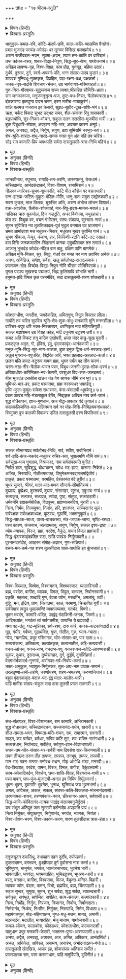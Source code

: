 +++
title = "१७ श्रीराम-स्तुति"

+++


<details><summary>विषय (हिन्दी)</summary>

(५०)
</details>

<details open><summary>विश्वास-प्रस्तुतिः</summary>

भानुकुल-कमल-रवि, कोटि-कंदर्प-छवि, काल-कलि-व्यालमिव वैनतेयं।  
प्रबल भुजदंड परचंड-कोदंड-धर तूणवर विशिख बलमप्रमेयं॥ १॥  
अरुण राजीवदल-नयन, सुषमा-अयन, श्याम तन-कांति वर वारिदाभं।  
तप्त कांचन-वस्त्र, शस्त्र-विद्या-निपुण, सिद्ध-सुर-सेव्य, पाथोजनाभं॥ २॥  
अखिल लावण्य-गृह, विश्व-विग्रह, परम प्रौढ़, गुणगूढ़, महिमा उदारं।  
दुर्धर्ष, दुस्तर, दुर्ग, स्वर्ग-अपवर्ग-पति, भग्न संसार-पादप कुठारं॥ ३॥  
शापवश मुनिवधू-मुक्तकृत, विप्रहित, यज्ञ-रक्षण-दक्ष, पक्षकर्ता।  
जनक-नृप-सदसि शिवचाप-भंजन, उग्र भार्गवागर्व-गरिमापहर्ता॥ ४॥  
गुरु-गिरा-गौरवामर-सुदुस्त्यज राज्य त्यक्त,श्रीसहित सौमित्रि-भ्राता।  
संग जनकात्मजा, मनुजमनुसृत्य अज, दुष्ट-वध-निरत, त्रैलोक्यत्राता॥ ५॥  
दंडकारण्य कृतपुण्य पावन चरण, हरण मारीच-मायाकुरंगं।  
बालि बलमत्त गजराज इव केसरी, सुहृद-सुग्रीव-दुख-राशि-भंगं॥ ६॥  
ऋक्ष, मर्कट विकट सुभट उद्भट समर, शैल-संकाश रिपु त्रासकारी।  
बद्धपाथोधि, सुर-निकर-मोचन, सकुल दलन दससीस-भुजबीस भारी॥ ७॥  
दुष्ट विबुधारि-संघात, अपहरण महि-भार, अवतार कारण अनूपं।  
अमल, अनवद्य, अद्वैत, निर्गुण, सगुण, ब्रह्म सुमिरामि नरभूप-रूपं॥ ८॥  
शेष-श्रुति-शारदा-शंभु-नारद-सनक गनत गुन अंत नहिं तव चरित्रं।  
सोइ राम कामारि-प्रिय अवधपति सर्वदा दासतुलसी-त्रास-निधि वहित्रं॥ ९॥
</details>

<details><summary>मूल</summary>

भानुकुल-कमल-रवि, कोटि-कंदर्प-छवि, काल-कलि-व्यालमिव वैनतेयं।  
प्रबल भुजदंड परचंड-कोदंड-धर तूणवर विशिख बलमप्रमेयं॥ १॥  
अरुण राजीवदल-नयन, सुषमा-अयन, श्याम तन-कांति वर वारिदाभं।  
तप्त कांचन-वस्त्र, शस्त्र-विद्या-निपुण, सिद्ध-सुर-सेव्य, पाथोजनाभं॥ २॥  
अखिल लावण्य-गृह, विश्व-विग्रह, परम प्रौढ़, गुणगूढ़, महिमा उदारं।  
दुर्धर्ष, दुस्तर, दुर्ग, स्वर्ग-अपवर्ग-पति, भग्न संसार-पादप कुठारं॥ ३॥  
शापवश मुनिवधू-मुक्तकृत, विप्रहित, यज्ञ-रक्षण-दक्ष, पक्षकर्ता।  
जनक-नृप-सदसि शिवचाप-भंजन, उग्र भार्गवागर्व-गरिमापहर्ता॥ ४॥  
गुरु-गिरा-गौरवामर-सुदुस्त्यज राज्य त्यक्त,श्रीसहित सौमित्रि-भ्राता।  
संग जनकात्मजा, मनुजमनुसृत्य अज, दुष्ट-वध-निरत, त्रैलोक्यत्राता॥ ५॥  
दंडकारण्य कृतपुण्य पावन चरण, हरण मारीच-मायाकुरंगं।  
बालि बलमत्त गजराज इव केसरी, सुहृद-सुग्रीव-दुख-राशि-भंगं॥ ६॥  
ऋक्ष, मर्कट विकट सुभट उद्भट समर, शैल-संकाश रिपु त्रासकारी।  
बद्धपाथोधि, सुर-निकर-मोचन, सकुल दलन दससीस-भुजबीस भारी॥ ७॥  
दुष्ट विबुधारि-संघात, अपहरण महि-भार, अवतार कारण अनूपं।  
अमल, अनवद्य, अद्वैत, निर्गुण, सगुण, ब्रह्म सुमिरामि नरभूप-रूपं॥ ८॥  
शेष-श्रुति-शारदा-शंभु-नारद-सनक गनत गुन अंत नहिं तव चरित्रं।  
सोइ राम कामारि-प्रिय अवधपति सर्वदा दासतुलसी-त्रास-निधि वहित्रं॥ ९॥
</details>

<details><summary>अनुवाद (हिन्दी)</summary>

भावार्थ—सूर्यवंशरूपी कमलको खिलानेके लिये जो सूर्य हैं, करोड़ों कामदेवोंके समान जिनकी सुन्दरता है, कलिकालरूपी सर्पको ग्रसनेके लिये जो गरुड़ हैं, अपने प्रबल भुजदण्डोंमें जिन्होंने प्रचण्ड धनुष और बाण धारण कर रखे हैं, जो तरकस बाँधे हैं और जिनका बल असीम है॥ १॥ लाल कमलकी पँखुड़ियों-जैसे जिनके नेत्र हैं, जो शोभाके धाम हैं, जिनके साँवरे शरीरकी सुन्दर कान्ति मेघके समान है। जो तपे हुए सोनेके समान पीताम्बर धारण किये हैं, जो शस्त्र-विद्यामें निपुण और सिद्धों तथा देवताओंके उपास्य हैं और जिनकी नाभिसे कमल उत्पन्न हुआ है॥ २॥ जो सम्पूर्ण सुन्दरताके स्थान हैं, सारा विश्व ही जिनकी मूर्ति है, जो बड़े ही बुद्धिमान् और रहस्यमय गुणवाले हैं, जिनकी अपार महिमा है, जिनको कोई भी नहीं जीत सकता और जिनकी लीलाका पार कोई भी नहीं पा सकता, जिनको पहचानना बड़ा कठिन है, जो स्वर्ग और मोक्षके स्वामी तथा आवागमनरूपी संसारके वृक्षकी जड़ काटनेके लिये कुठार हैं॥ ३॥ जो गौतम मुनिकी स्त्री अहल्याको शापसे मुक्त करनेवाले, विश्वामित्रके यज्ञकी रक्षा करनेमें बड़े चतुर और अपने भक्तोंका पक्ष करनेवाले हैं, तथा राजा जनककी सभामें शिवजीके धनुषको तोड़कर महान् तेजस्वी एवं क्रोधी परशुरामजीके गर्व और महत्त्वको हरण करनेवाले हैं॥ ४॥ जिन्होंने पिताके वचनोंका गौरव रखनेके लिये, देवता भी जिसको बड़ी कठिनतासे छोड़ सकते हैं, ऐसे राज्यको सहजमें ही त्याग दिया और भाई लक्ष्मण तथा श्रीजानकीजीको साथ लेकर, अजन्मा परब्रह्म होकर भी नरलीलासे तीनों लोकोंकी रक्षाके लिये रावणादि दुष्ट राक्षसोंका संहार किया॥ ५॥ जिन्होंने अपने पावन चरणकमलोंसे दण्डक वनको पवित्र कर दिया, कपट-मृगरूपी मारीचका नाश कर दिया, जो बालिरूपी महान् बलसे मतवाले हाथीके संहारके लिये सिंहरूप हैं और सुग्रीवके समस्त दुःखोंका नाश करनेवाले परम सुहृद् हैं॥ ६॥ जिन्होंने भयंकर और बड़े भारी शूरवीर रीछ-बन्दरोंको साथ लेकर संग्राममें कुम्भकर्ण-सरीखे पर्वतके समान आकारवाले योद्धाओंको डरा दिया, समुद्रको बाँध लिया, देवताओंके समूहको रावणके बन्धनसे छुड़ा दिया और दस सिर तथा विशाल बीस भुजाओंवाले रावणका कुलसहित नाश कर दिया॥ ७॥ देवताओंके शत्रु दुष्ट राक्षसोंके समूहका, जो पृथ्वीपर भाररूप था, संहार करनेके लिये अवतार लेनेमें उपमारहित कारणवाले, निर्मल, निर्दोष, अद्वैतरूप, वास्तवमें निर्गुण, मायाको साथ लेकर सगुण, परब्रह्म नररूप राजराजेश्वर श्रीरामका मैं स्मरण करता हूँ॥ ८॥ शेषजी, वेद, सरस्वती, शिवजी, नारद और सनकादि सदा जिनके गुण गाते हैं, परंतु जिनकी लीलाका पार नहीं पा सकते, वही शिवजीके प्यारे अयोध्यानाथ श्रीराम इस तुलसीदासको दुःखरूपी समुद्रसे पार उतारनेके लिये सदा-सर्वदा जहाजरूप हैं॥ ९॥
</details>

<details><summary>विषय (हिन्दी)</summary>

(५१)
</details>

<details open><summary>विश्वास-प्रस्तुतिः</summary>

जानकीनाथ, रघुनाथ, रागादि-तम-तरणि, तारुण्यतनु, तेजधामं।  
सच्चिदानंद, आनंदकंदाकरं, विश्व-विश्राम, रामाभिरामं॥ १॥  
नीलनव-वारिधर-सुभग-शुभकांति, कटि पीत कौशेय वर वसनधारी।  
रत्न-हाटक-जटित-मुकुट-मंडित-मौलि, भानु-शत-सदृश उद्योतकारी॥ २॥  
श्रवण कुंडल, भाल तिलक, भ्रूरुचिर अति, अरुण अंभोज लोचन विशालं।  
वक्र-अवलोक, त्रैलोक-शोकापहं, मार-रिपु-हृदय-मानस-मरालं॥ ३॥  
नासिका चारु सुकपोल, द्विज वज्रदुति, अधर बिंबोपमा, मधुरहासं।  
कंठ दर, चिबुक वर, वचन गंभीरतर, सत्य-संकल्प, सुरत्रास-नासं॥ ४॥  
सुमन सुविचित्र नव तुलसिकादल-युतं मृदुल वनमाल उर भ्राजमानं।  
भ्रमत आमोदवश मत्त मधुकर-निकर, मधुरतर मुखर कुर्वन्ति गानं॥ ५॥  
सुभग श्रीवत्स, केयूर, कंकण, हार, किंकिणी-रटनि कटि-तट रसालं।  
वाम दिसि जनकजासीन-सिंहासनं कनक-मृदुवल्लिवत तरु तमालं॥ ६॥  
आजानु भुजदंड कोदंड-मंडित वाम बाहु, दक्षिण पाणि बाणमेकं।  
अखिल मुनि-निकर, सुर, सिद्ध, गंधर्व वर नमत नर नाग अवनिप अनेकं॥ ७॥  
अनघ, अविछिन्न, सर्वज्ञ, सर्वेश, खलु सर्वतोभद्र-दाताऽसमाकं।  
प्रणतजन-खेद-विच्छेद-विद्या-निपुण नौमि श्रीराम सौमित्रिसाकं॥ ८॥  
युगल पदपद्म सुखसद्म पद्मालयं, चिह्न कुलिशादि शोभाति भारी।  
हनुमंत-हृदि विमल कृत परममंदिर, सदा दासतुलसी-शरण शोकहारी॥ ९॥
</details>

<details><summary>मूल</summary>

जानकीनाथ, रघुनाथ, रागादि-तम-तरणि, तारुण्यतनु, तेजधामं।  
सच्चिदानंद, आनंदकंदाकरं, विश्व-विश्राम, रामाभिरामं॥ १॥  
नीलनव-वारिधर-सुभग-शुभकांति, कटि पीत कौशेय वर वसनधारी।  
रत्न-हाटक-जटित-मुकुट-मंडित-मौलि, भानु-शत-सदृश उद्योतकारी॥ २॥  
श्रवण कुंडल, भाल तिलक, भ्रूरुचिर अति, अरुण अंभोज लोचन विशालं।  
वक्र-अवलोक, त्रैलोक-शोकापहं, मार-रिपु-हृदय-मानस-मरालं॥ ३॥  
नासिका चारु सुकपोल, द्विज वज्रदुति, अधर बिंबोपमा, मधुरहासं।  
कंठ दर, चिबुक वर, वचन गंभीरतर, सत्य-संकल्प, सुरत्रास-नासं॥ ४॥  
सुमन सुविचित्र नव तुलसिकादल-युतं मृदुल वनमाल उर भ्राजमानं।  
भ्रमत आमोदवश मत्त मधुकर-निकर, मधुरतर मुखर कुर्वन्ति गानं॥ ५॥  
सुभग श्रीवत्स, केयूर, कंकण, हार, किंकिणी-रटनि कटि-तट रसालं।  
वाम दिसि जनकजासीन-सिंहासनं कनक-मृदुवल्लिवत तरु तमालं॥ ६॥  
आजानु भुजदंड कोदंड-मंडित वाम बाहु, दक्षिण पाणि बाणमेकं।  
अखिल मुनि-निकर, सुर, सिद्ध, गंधर्व वर नमत नर नाग अवनिप अनेकं॥ ७॥  
अनघ, अविछिन्न, सर्वज्ञ, सर्वेश, खलु सर्वतोभद्र-दाताऽसमाकं।  
प्रणतजन-खेद-विच्छेद-विद्या-निपुण नौमि श्रीराम सौमित्रिसाकं॥ ८॥  
युगल पदपद्म सुखसद्म पद्मालयं, चिह्न कुलिशादि शोभाति भारी।  
हनुमंत-हृदि विमल कृत परममंदिर, सदा दासतुलसी-शरण शोकहारी॥ ९॥
</details>

<details><summary>अनुवाद (हिन्दी)</summary>

भावार्थ—जानकीनाथ श्रीरघुनाथजी राग-द्वेषरूपी अन्धकारका नाश करनेके लिये सूर्यरूप, तरुण शरीरवाले, तेजके धाम, सच्चिदानन्द, आनन्दकन्दकी खानि, संसारको शान्ति देनेवाले, परम सुन्दर हैं॥ १॥ जिनकी नवीन नील सजल मेघके समान सुन्दर और शुभ कान्ति है, जो कटि-तटमें सुन्दर रेशमी पीताम्बर धारण किये हैं, और जिनके मस्तकपर सैकड़ों सूर्योंके समान प्रकाश करनेवाला रत्नजड़ित सुन्दर सुवर्ण-मुकुट शोभित हो रहा है॥ २॥ जो कानोंमें कुण्डल पहिने, भालपर तिलक लगाये, अत्यन्त सुन्दर भ्रुकुटि तथा लाल कमलके समान बड़े-बड़े नेत्रोंवाले, तिरछी चितवनसे देखते हुए, तीनों लोकोंका शोक हरनेवाले और कामारि श्रीशिवजीके हृदयरूपी मानसरोवरमें विहार करनेवाले हंसरूप हैं॥ ३॥ जिनकी नासिका बड़ी सुन्दर है, मनोहर कपोल हैं, दाँत हीरे-जैसे चमकदार हैं, होठ लाल-लाल बिम्बाफलके समान हैं, मधुर मुसकान है, शंखके समान कण्ठ और परम सुन्दर ठोढ़ी है। जिनके वचन बड़े ही गम्भीर होते हैं, जो सत्यसंकल्प और देवताओंके दुःखोंका नाश करनेवाले हैं॥ ४॥ रंग-बिरंगे फूलों और नये तुलसी-पत्रोंकी कोमल वनमाला जिनके हृदयपर सुशोभित हो रही है, उस मालापर सुगन्धके वश मतवाले भौंरोंका समूह मधुर गुंजार करता हुआ उड़ रहा है॥ ५॥ जिनके हृदयपर सुन्दर श्रीवत्सका चिह्न है, बाहुओंपर बाजूबन्द, हाथोंमें कंकण और गलेमें मनोहर हार शोभित हो रहा है, कटि-देशमें सुन्दर तागड़ीका मधुर शब्द हो रहा है। सिंहासनपर वाम भागमें श्रीजानकीजी विराजमान हैं, जो तमाल-वृक्षके समीप कोमल सुवर्ण-लता-सी शोभित हो रही हैं॥ ६॥ जिनके भुजदण्ड घुटनोंतक लंबे हैं; बायें हाथमें धनुष और दाहिने हाथमें एक बाण है; जिनको सम्पूर्ण मुनिमण्डल, देवता, सिद्ध, श्रेष्ठ गन्धर्व, मनुष्य, नाग और अनेक राजा-महाराजागण प्रणाम करते हैं॥ ७॥ जो पापरहित, अखण्ड, सर्वज्ञ, सबके स्वामी और निश्चयपूर्वक हमलोगोंको कल्याण प्रदान करनेवाले हैं; जो शरणागत भक्तोंके कष्ट मिटानेकी कलामें सर्वथा निपुण हैं, ऐसे लक्ष्मणजीसहित श्रीरामचन्द्रजीको मैं प्रणाम करता हूँ॥ ८॥ जिनके दोनों चरणकमल आनन्दके धाम और कमला (लक्ष्मीजी)-के निवासस्थान हैं अर्थात् लक्ष्मीजी सदा उन चरणोंकी सेवामें लगी रहती हैं। वज्र आदि ४८ चिह्नोंसे जो अत्यन्त शोभा पा रहे हैं और जिन्होंने भक्तवर श्रीहनुमान् जी के निर्मल हृदयको अपना श्रेष्ठ मन्दिर बना रखा है यानी श्रीहनुमान् जी के हृदयमें यह चरणकमल सदा बसते हैं, ऐसे शोक हरनेवाले श्रीरामजीके चरणोंकी शरणमें यह तुलसीदास है॥ ९॥
</details>

<details><summary>विषय (हिन्दी)</summary>

(५२)
</details>

<details open><summary>विश्वास-प्रस्तुतिः</summary>

कोशलाधीश, जगदीश, जगदेकहित, अमितगुण, विपुल विस्तार लीला।  
गायंति तव चरित सुपवित्र श्रुति-शेष-शुक-शंभु-सनकादि मुनि मननशीला॥ १॥  
वारिचर-वपुष धरि भक्त-निस्तारपर, धरणिकृत नाव महिमातिगुर्वी।  
सकल यज्ञांशमय उग्र विग्रह क्रोड़, मर्दि दनुजेश उद्धरण उर्वी॥ २॥  
कमठ अति विकट तनु कठिन पृष्ठोपरी, भ्रमत मंदर कंडु-सुख मुरारी।  
प्रकटकृत अमृत, गो, इंदिरा, इंदु, वृंदारकावृंद-आनंदकारी॥ ३॥  
मनुज-मुनि-सिद्ध-सुर-नाग-त्रासक, दुष्ट दनुज द्विज-धर्म-मरजाद-हर्त्ता।  
अतुल मृगराज-वपुधरित, विद्दरित अरि, भक्त प्रहलाद-अहलाद-कर्त्ता॥ ४॥  
छलन बलि कपट-वटुरूप वामन ब्रह्म, भुवन पर्यंत पद तीन करणं।  
चरण-नख-नीर-त्रैलोक-पावन परम, विबुध-जननी-दुसह-शोक-हरणं॥ ५॥  
क्षत्रियाधीश-करिनिकर-नव-केसरी, परशुधर विप्र-सस-जलदरूपं।  
बीस भुजदंड दससीस खंडन चंड वेग सायक नौमि राम भूपं॥ ६॥  
भूमिभर-भार-हर, प्रकट परमातमा, ब्रह्म नररूपधर भक्तहेतू।  
वृष्णि-कुल-कुमुद-राकेश राधारमण, कंस-बंसाटवी-धूमकेतू॥ ७॥  
प्रबल पाखंड महि-मंडलाकुल देखि, निंद्यकृत अखिल मख कर्म-जालं।  
शुद्ध बोधैकघन, ज्ञान-गुणधाम, अज बौद्ध-अवतार वंदे कृपालं॥ ८॥  
कालकलिजनित-मल-मलिनमन सर्व नर मोह-निशि-निबिड़यवनांधकारं।  
विष्णुयश पुत्र कलकी दिवाकर उदित दासतुलसी हरण विपतिभारं॥ ९॥
</details>

<details><summary>मूल</summary>

कोशलाधीश, जगदीश, जगदेकहित, अमितगुण, विपुल विस्तार लीला।  
गायंति तव चरित सुपवित्र श्रुति-शेष-शुक-शंभु-सनकादि मुनि मननशीला॥ १॥  
वारिचर-वपुष धरि भक्त-निस्तारपर, धरणिकृत नाव महिमातिगुर्वी।  
सकल यज्ञांशमय उग्र विग्रह क्रोड़, मर्दि दनुजेश उद्धरण उर्वी॥ २॥  
कमठ अति विकट तनु कठिन पृष्ठोपरी, भ्रमत मंदर कंडु-सुख मुरारी।  
प्रकटकृत अमृत, गो, इंदिरा, इंदु, वृंदारकावृंद-आनंदकारी॥ ३॥  
मनुज-मुनि-सिद्ध-सुर-नाग-त्रासक, दुष्ट दनुज द्विज-धर्म-मरजाद-हर्त्ता।  
अतुल मृगराज-वपुधरित, विद्दरित अरि, भक्त प्रहलाद-अहलाद-कर्त्ता॥ ४॥  
छलन बलि कपट-वटुरूप वामन ब्रह्म, भुवन पर्यंत पद तीन करणं।  
चरण-नख-नीर-त्रैलोक-पावन परम, विबुध-जननी-दुसह-शोक-हरणं॥ ५॥  
क्षत्रियाधीश-करिनिकर-नव-केसरी, परशुधर विप्र-सस-जलदरूपं।  
बीस भुजदंड दससीस खंडन चंड वेग सायक नौमि राम भूपं॥ ६॥  
भूमिभर-भार-हर, प्रकट परमातमा, ब्रह्म नररूपधर भक्तहेतू।  
वृष्णि-कुल-कुमुद-राकेश राधारमण, कंस-बंसाटवी-धूमकेतू॥ ७॥  
प्रबल पाखंड महि-मंडलाकुल देखि, निंद्यकृत अखिल मख कर्म-जालं।  
शुद्ध बोधैकघन, ज्ञान-गुणधाम, अज बौद्ध-अवतार वंदे कृपालं॥ ८॥  
कालकलिजनित-मल-मलिनमन सर्व नर मोह-निशि-निबिड़यवनांधकारं।  
विष्णुयश पुत्र कलकी दिवाकर उदित दासतुलसी हरण विपतिभारं॥ ९॥
</details>

<details><summary>अनुवाद (हिन्दी)</summary>

भावार्थ—हे कोसलपति! हे जगदीश्वर!! आप जगत् के एकमात्र हितकारी हैं, आपने अपने अपार गुणोंकी बड़ी लीला फैलायी है। आपके परम पवित्र चरित्रको चारों वेद, शेषजी, शुकदेव, शिव, सनकादि और मननशील मुनि गाते हैं॥ १॥ आपने मत्स्यरूप धारण कर अपने भक्तोंको पार करनेके लिये (महाप्रलयके समय) पृथ्वीकी नौका बनायी; आपकी अपार महिमा है। आप समस्त यज्ञोंके अंशोंसे पूर्ण हैं, आपने बड़े भयंकर शरीरवाले हिरण्याक्ष दानवका मर्दन करके शूकररूपसे पृथ्वीका उद्धार किया॥ २॥ हे मुरारे! आपने अति भयानक कछुएका रूप धारण करके समुद्र-मन्थनके समय रसातलमें जाते हुए मन्दराचल पहाड़को अपनी कठिन पीठपर रख लिया, उस समय उसपर पर्वतके घूमनेसे आपको खुजलाहटका-सा सुख प्रतीत हुआ था। समुद्र मथनेपर आपने उसमेंसे अमृत, कामधेनु, लक्ष्मी और चन्द्रमाको उत्पन्न किया, इससे आपने देवताओंको बहुत आनन्द दिया॥ ३॥ आपने अतुलित बलशाली नृसिंहरूप धारण करके मनुष्य, मुनि, सिद्ध, देवता और नागोंको दुःख देनेवाले, ब्राह्मण और धर्मकी मर्यादाका नाश करनेवाले दुष्ट दानव हिरण्यकशिपुरूप शत्रुको विदीर्ण कर भक्तवर प्रह्लादको आह्लादित कर दिया॥ ४॥ आपने वामन ब्रह्मचारीका रूप धारण कर राजा बलिको छलनेके लिये पहिले तीन पैर पृथ्वी माँगी, पर नापते समय तीन पैरसे सारा ब्रह्माण्डतक नाप लिया। (नापनेके समय) आपके चरण-नखसे तीनों लोकोंको पवित्र करनेवाला (गंगा) जल निकला। आपने बलिको पातालमें भेज और वह राज्य इन्द्रको देकर देवमाता अदितिका दुःसह शोक हर लिया॥ ५॥ आपने सहस्रबाहु आदि अभिमानी क्षत्रिय राजारूपी हाथियोंके समूहको विदीर्ण करनेके लिये सिंहरूप और ब्राह्मणरूपी धान्यको हरा-भरा करनेके लिये मेघरूप, ऐसा परशुराम-अवतार धारण किया और रामरूपसे दस सिर तथा बीस भुजदण्डवाले रावणको प्रचण्ड बाणोंसे खण्ड-खण्ड कर दिया, ऐसे राजराजेश्वर श्रीरामचन्द्रजीको मैं प्रणाम करता हूँ॥ ६॥ भूमिके भारी भारको हरनेके लिये आप परमात्मा शुद्ध ब्रह्म होकर भी भक्तोंके लिये मनुष्यरूप धारण करके प्रकट हुए, जो वृष्णिवंशरूपी कुमुदिनीको प्रफुल्लित करनेवाले चन्द्रमा, राधाजीके पति और कंसादिके वंशरूपी वनको जलानेके लिये अग्निस्वरूप थे॥ ७॥ प्रबल पाखण्ड-दम्भसे पृथ्वीमण्डलको व्याकुल देखकर आपने यज्ञादि सम्पूर्ण कर्मकाण्डरूपी जालका खण्डन किया, ऐसे शुद्ध-बोधस्वरूप, विज्ञानघन सर्व दिव्य-गुण-सम्पन्न, अजन्मा, कृपालु, बुद्ध भगवान् की मैं वन्दना करता हूँ॥ ८॥ कलिकालजनित पापोंसे सभी मनुष्योंके मन मलिन हो रहे हैं। आप मोहरूपी रात्रिमें म्लेच्छरूपी घने अन्धकारके नाश करनेके लिये सूर्योदयकी तरह विष्णुयश नामक ब्राह्मणके यहाँ पुत्ररूपसे कल्कि-अवतार धारण करेंगे! हे नाथ! आप तुलसीदासकी विपत्तिके भारको दूर करें॥ ९॥
</details>

<details><summary>विषय (हिन्दी)</summary>

(५३)
</details>

<details open><summary>विश्वास-प्रस्तुतिः</summary>

सकल सौभाग्यप्रद सर्वतोभद्र-निधि, सर्व, सर्वेश, सर्वाभिरामं।  
शर्व-हृदि-कंज-मकरंद-मधुकर रुचिर-रूप, भूपालमणि नौमि रामं॥ १॥  
सर्वसुख-धाम गुणग्राम, विश्रामपद, नाम सर्वसंपदमति पुनीतं।  
निर्मलं शांत, सुविशुद्ध, बोधायतन, क्रोध-मद-हरण, करुणा-निकेतं॥ २॥  
अजित, निरुपाधि, गोतीतमव्यक्त, विभुमेकमनवद्यमजमद्वितीयं।  
प्राकृतं, प्रकट परमातमा, परमहित, प्रेरकानंत वंदे तुरीयं॥ ३॥  
भूधरं सुन्दरं, श्रीवरं, मदन-मद-मथन सौन्दर्य-सीमातिरम्यं।  
दुष्प्राप्य, दुष्प्रेक्ष्य, दुस्तर्क्य, दुष्पार, संसारहर, सुलभ, मृदुभाव-गम्यं॥ ४॥  
सत्यकृत, सत्यरत, सत्यव्रत, सर्वदा, पुष्ट, संतुष्ट, संकष्टहारी।  
धर्मवर्मनि ब्रह्मकर्मबोधैक, विप्रपूज्य, ब्रह्मण्यजनप्रिय, मुरारी॥ ५॥  
नित्य, निर्मम, नित्यमुक्त, निर्मान, हरि, ज्ञानघन, सच्चिदानंद मूलं।  
सर्वरक्षक सर्वभक्षकाध्यक्ष, कूटस्थ, गूढार्चि, भक्तानुकूलं॥ ६॥  
सिद्ध-साधक-साध्य, वाच्य-वाचकरूप, मंत्र-जापक-जाप्य, सृष्टि-स्रष्टा।  
परम कारण, कंजनाभ, जलदाभतनु, सगुण, निर्गुण, सकल दृश्य-द्रष्टा॥ ७॥  
व्योम-व्यापक, विरज, ब्रह्म, वरदेश, वैकुंठ, वामन विमल ब्रह्मचारी।  
सिद्ध-वृंदारकावृंदवंदित सदा, खंडि पाखंड-निर्मूलकारी॥ ८॥  
पूरनानंदसंदोह, अपहरन संमोह-अज्ञान, गुण-सन्निपातं।  
बचन-मन-कर्म-गत शरण तुलसीदास त्रास-पाथोधि इव कुंभजातं॥ ९॥
</details>

<details><summary>मूल</summary>

सकल सौभाग्यप्रद सर्वतोभद्र-निधि, सर्व, सर्वेश, सर्वाभिरामं।  
शर्व-हृदि-कंज-मकरंद-मधुकर रुचिर-रूप, भूपालमणि नौमि रामं॥ १॥  
सर्वसुख-धाम गुणग्राम, विश्रामपद, नाम सर्वसंपदमति पुनीतं।  
निर्मलं शांत, सुविशुद्ध, बोधायतन, क्रोध-मद-हरण, करुणा-निकेतं॥ २॥  
अजित, निरुपाधि, गोतीतमव्यक्त, विभुमेकमनवद्यमजमद्वितीयं।  
प्राकृतं, प्रकट परमातमा, परमहित, प्रेरकानंत वंदे तुरीयं॥ ३॥  
भूधरं सुन्दरं, श्रीवरं, मदन-मद-मथन सौन्दर्य-सीमातिरम्यं।  
दुष्प्राप्य, दुष्प्रेक्ष्य, दुस्तर्क्य, दुष्पार, संसारहर, सुलभ, मृदुभाव-गम्यं॥ ४॥  
सत्यकृत, सत्यरत, सत्यव्रत, सर्वदा, पुष्ट, संतुष्ट, संकष्टहारी।  
धर्मवर्मनि ब्रह्मकर्मबोधैक, विप्रपूज्य, ब्रह्मण्यजनप्रिय, मुरारी॥ ५॥  
नित्य, निर्मम, नित्यमुक्त, निर्मान, हरि, ज्ञानघन, सच्चिदानंद मूलं।  
सर्वरक्षक सर्वभक्षकाध्यक्ष, कूटस्थ, गूढार्चि, भक्तानुकूलं॥ ६॥  
सिद्ध-साधक-साध्य, वाच्य-वाचकरूप, मंत्र-जापक-जाप्य, सृष्टि-स्रष्टा।  
परम कारण, कंजनाभ, जलदाभतनु, सगुण, निर्गुण, सकल दृश्य-द्रष्टा॥ ७॥  
व्योम-व्यापक, विरज, ब्रह्म, वरदेश, वैकुंठ, वामन विमल ब्रह्मचारी।  
सिद्ध-वृंदारकावृंदवंदित सदा, खंडि पाखंड-निर्मूलकारी॥ ८॥  
पूरनानंदसंदोह, अपहरन संमोह-अज्ञान, गुण-सन्निपातं।  
बचन-मन-कर्म-गत शरण तुलसीदास त्रास-पाथोधि इव कुंभजातं॥ ९॥
</details>

<details><summary>अनुवाद (हिन्दी)</summary>

भावार्थ—समस्त सौभाग्यके देनेवाले, सब प्रकारसे कल्याणके भण्डार, विश्वरूप, विश्वके ईश्वर, सबको सुख देनेवाले, शिवजीके हृदय-कमलके मकरन्दको पान करनेके लिये भ्रमररूप, मनोहर रूपवान् एवं राजाओंमें शिरोमणि श्रीरामचन्द्रजीको मैं प्रणाम करता हूँ॥ १॥ हे श्रीरामजी! आप सब सुखोंके धाम, गुणोंकी राशि और परमशान्ति देनेवाले हैं। आपका नाम समस्त पदार्थोंको देनेवाला तथा बड़ा ही पवित्र है। आप शुद्ध, शान्त, अत्यन्त निर्मल, ज्ञानस्वरूप, क्रोध और मदका नाश करनेवाले तथा करुणाके स्थान हैं॥ २॥ आप सबसे अजेय, उपाधिरहित, मन-इन्द्रियोंसे परे, अव्यक्त, व्यापक, एक, निर्विकार, अजन्मा और अद्वितीय हैं। परमात्मा होनेपर भी प्रकृतिको साथ लेकर प्रकट होनेवाले, परम हितकारी, सबके प्रेरक, अनन्त और निर्गुणरूप हैं। ऐसे श्रीरामचन्द्रजीको मैं प्रणाम करता हूँ॥ ३॥ आप पृथ्वीको धारण करनेवाले, सुन्दर, लक्ष्मीपति, सुन्दरतामें कामदेवका गर्व खर्व करनेवाले, सौन्दर्यकी सीमा और अत्यन्त ही मनोहर हैं। आपको प्राप्त करना बड़ा कठिन है, आपके दर्शन बड़े कठिन हैं, तर्कसे कोई आपको नहीं जान सकता, आपकी लीलाका पार पाना बड़ा कठिन है। आप अपनी कृपासे आवागमनरूप संसारके हरनेवाले, भक्तोंको सहजहीमें दर्शन देनेवाले और प्रेम तथा दीनतासे प्राप्त होनेवाले हैं॥ ४॥ आप सत्यको उत्पन्न करनेवाले, सत्यमें रहनेवाले, सत्य-संकल्प, सदा ही पुष्ट—दिव्य शक्ति-सामर्थ्यवान्, सन्तुष्ट और महान् कष्टोंके हरनेवाले हैं। धर्म आपका कवच है, आप ब्रह्म और कर्मके ज्ञानमें अद्वितीय हैं, ब्राह्मणोंके पूज्य हैं, ब्राह्मणों और भक्तोंके प्यारे हैं तथा मुर दानवके मारनेवाले हैं॥ ५॥ हे हरे! आप नित्य, ममतारहित, नित्यमुक्त, मानरहित, पापोंके हरनेवाले, ज्ञानस्वरूप, सच्चिदानन्दघन और सबके मूल कारण हैं। आप सबके रक्षक, सबको मृत्युरूपसे भक्षण करनेवाले यमराजके स्वामी, कूटस्थ, गूढ़ तेजवाले और भक्तोंपर कृपा करनेवाले हैं॥ ६॥ आप ही सिद्ध, साधक और साध्य हैं, आप ही वाच्य और वाचक हैं, आप ही मन्त्र, जापक और जाप्य तथा आप ही सृष्टि और आप ही स्रष्टा हैं। आप परम कारण हैं। आपकी नाभिसे कमल निकला है। आपका शरीर मेघके समान श्यामसुन्दर है। सगुण-निर्गुण दोनों ही आप हैं, यह समस्त दृश्यरूप संसार भी आप हैं और उसके द्रष्टा भी आप ही हैं॥ ७॥ आप आकाशके समान सर्वव्यापी, रागरहित, ब्रह्म और वर देनेवाले देवताओंके स्वामी हैं। आपका नाम वैकुण्ठ और विमल वामन ब्रह्मचारी है। सिद्ध और देवसमूह सदा आपकी वन्दना किया करते हैं, आप पाखण्डका खण्डन कर उसे निर्मूल करनेवाले हैं॥ ८॥ आप पूर्ण आनन्दकी राशि, अविवेक, अज्ञान और सत्त्व, रज, तम गुणोंके त्रिदोषको हरनेवाले हैं। यह तुलसीदास वचन, मन और कर्मसे आपकी शरण पड़ा है; इसके भव-भयरूपी समुद्रके सोखनेके लिये आप ही साक्षात् अगस्त्य ऋषिके समान हैं॥ ९॥
</details>

<details><summary>विषय (हिन्दी)</summary>

(५४)
</details>

<details open><summary>विश्वास-प्रस्तुतिः</summary>

विश्व-विख्यात, विश्वेश, विश्वायतन, विश्वमरजाद, व्यालारिगामी।  
ब्रह्म, वरदेश, वागीश, व्यापक, विमल, विपुल, बलवान, निर्वानस्वामी॥ १॥  
प्रकृति, महतत्व, शब्दादि गुण, देवता व्योम, मरुदग्नि, अमलांबु, उर्वी।  
बुद्धि, मन, इंद्रिय, प्राण, चित्तातमा, काल, परमाणु, चिच्छक्ति गुर्वी॥ २॥  
सर्वमेवात्र त्वद्रूप भूपालमणि! व्यक्तमव्यक्त, गतभेद, विष्णो।  
भुवन भवदंग, कामारि-वंदित, पदद्वंद्व मंदाकिनी-जनक, जिष्णो॥ ३॥  
आदिमध्यांत, भगवंत! त्वं सर्वगतमीश, पश्यन्ति ये ब्रह्मवादी।  
यथा पट-तंतु, घट-मृत्तिका, सर्प-स्रग, दारु करि, कनक-कटकांगदादी॥ ४॥  
गूढ़, गंभीर, गर्वघ्न, गूढार्थवित, गुप्त, गोतीत, गुरु, ग्यान-ग्याता।  
ग्येय, ग्यानप्रिय, प्रचुर गरिमागार, घोर-संसार-पर, पार दाता॥ ५॥  
सत्यसंकल्प, अतिकल्प, कल्पांतकृत, कल्पनातीत, अहि-तल्पवासी।  
वनज-लोचन, वनज-नाभ, वनदाभ-वपु, वनचरध्वज-कोटि-लावण्यरासी॥ ६॥  
सुकर, दुःकर, दुराराध्य, दुर्व्यसनहर, दुर्ग, दुर्द्धर्ष, दुर्गार्त्तिहर्त्ता।  
वेदगर्भार्भकादर्भ-गुनगर्व, अर्वागपर-गर्व-निर्वाप-कर्त्ता॥ ७॥  
भक्त-अनुकूल, भवशूल-निर्मूलकर, तूल-अघ-नाम पावक-समानं।  
तरलतृष्णा-तमी-तरणि, धरणीधरण, शरण-भयहरण, करुणानिधानं॥ ८॥  
बहुल वृंदारकावृंद-वंदारु-पद-द्वंद्व मंदार-मालोर-धारी।  
पाहि मामीश संताप-संकुल सदा दास तुलसी प्रणत रावणारी॥ ९॥
</details>

<details><summary>मूल</summary>

विश्व-विख्यात, विश्वेश, विश्वायतन, विश्वमरजाद, व्यालारिगामी।  
ब्रह्म, वरदेश, वागीश, व्यापक, विमल, विपुल, बलवान, निर्वानस्वामी॥ १॥  
प्रकृति, महतत्व, शब्दादि गुण, देवता व्योम, मरुदग्नि, अमलांबु, उर्वी।  
बुद्धि, मन, इंद्रिय, प्राण, चित्तातमा, काल, परमाणु, चिच्छक्ति गुर्वी॥ २॥  
सर्वमेवात्र त्वद्रूप भूपालमणि! व्यक्तमव्यक्त, गतभेद, विष्णो।  
भुवन भवदंग, कामारि-वंदित, पदद्वंद्व मंदाकिनी-जनक, जिष्णो॥ ३॥  
आदिमध्यांत, भगवंत! त्वं सर्वगतमीश, पश्यन्ति ये ब्रह्मवादी।  
यथा पट-तंतु, घट-मृत्तिका, सर्प-स्रग, दारु करि, कनक-कटकांगदादी॥ ४॥  
गूढ़, गंभीर, गर्वघ्न, गूढार्थवित, गुप्त, गोतीत, गुरु, ग्यान-ग्याता।  
ग्येय, ग्यानप्रिय, प्रचुर गरिमागार, घोर-संसार-पर, पार दाता॥ ५॥  
सत्यसंकल्प, अतिकल्प, कल्पांतकृत, कल्पनातीत, अहि-तल्पवासी।  
वनज-लोचन, वनज-नाभ, वनदाभ-वपु, वनचरध्वज-कोटि-लावण्यरासी॥ ६॥  
सुकर, दुःकर, दुराराध्य, दुर्व्यसनहर, दुर्ग, दुर्द्धर्ष, दुर्गार्त्तिहर्त्ता।  
वेदगर्भार्भकादर्भ-गुनगर्व, अर्वागपर-गर्व-निर्वाप-कर्त्ता॥ ७॥  
भक्त-अनुकूल, भवशूल-निर्मूलकर, तूल-अघ-नाम पावक-समानं।  
तरलतृष्णा-तमी-तरणि, धरणीधरण, शरण-भयहरण, करुणानिधानं॥ ८॥  
बहुल वृंदारकावृंद-वंदारु-पद-द्वंद्व मंदार-मालोर-धारी।  
पाहि मामीश संताप-संकुल सदा दास तुलसी प्रणत रावणारी॥ ९॥
</details>

<details><summary>अनुवाद (हिन्दी)</summary>

भावार्थ—हे श्रीरामजी! आप विश्वमें प्रसिद्ध, अखिल ब्रह्माण्डके स्वामी, विश्वरूप, विश्वकी मर्यादा और गरुड़पर जानेवाले हैं। आप ब्रह्म हैं। वर देनेवाले ब्रह्मादि देवताओंके और वाणीके स्वामी हैं। आप सर्वव्यापक, निर्मल, बड़े बलवान् और मोक्ष-पदके अधीश्वर हैं॥ १॥ मूल प्रकृति, महत्तत्त्व, शब्द, स्पर्श, रूप, रस, गन्ध, सत्त्व, रज, तमोगुण; समस्त देवता; आकाश, वायु, अग्नि, निर्मल जल, पृथ्वी, बुद्धि, मन, दसों इन्द्रियाँ; प्राण, अपान, समान, व्यान, उदाननामक पंच प्राण; चित्त, आत्मा, काल, परमाणु और महान् चैतन्य-शक्ति आदि सभी कुछ आपका ही रूप है। हे राजशिरोमणि! प्रकट और अप्रकट सब कुछ आप ही हैं; आप अभेदरूपसे अखिल विश्वमें रम रहे हैं। यह समस्त जगत् आपके अंशमें स्थित है। शिवजी आपके दोनों चरणकमलोंकी वन्दना करते हैं, श्रीगंगाजी इन्हीं चरणोंसे निकली हैं। आप सर्वविजयी हैं॥ २-३॥ हे भगवन्! आप ही आदि, मध्य और अन्त हैं। आप सबमें व्याप्त हैं। हे ईश! ब्रह्मवादी ज्ञानीजन आपको सबमें ऐसे ओत-प्रोत देखते हैं, जैसे वस्त्रमें सूत, घड़ेमें मिट्टी, सर्पमें माला, लकड़ीके बने हुए हाथीमें लकड़ी और कड़े, बाजू आदि गहनोंमें सोना ओत-प्रोत है॥ ४॥ इस प्रकार आप अत्यन्त गूढ़, गम्भीर, दर्पहारी, गुप्त रहस्यके ज्ञाता, गुप्त, मन-इन्द्रियोंसे अतीत, सबके गुरु, ज्ञान, ज्ञाता और ज्ञेयस्वरूप, ज्ञानप्रिय, महान् गौरवके भण्डार और इस घोर भवसागरसे पार उतार देनेवाले हैं॥ ५॥ आपका संकल्प सत्य है, आप प्रलय और महाप्रलय करनेवाले हैं। मन-बुद्धिसे आपकी कोई कल्पना नहीं कर सकता। आप शेषनागकी शय्यापर निवास करनेवाले हैं। आपके कमलके समान नेत्र हैं, आपकी नाभिसे कमल उत्पन्न हुआ है, आपके शरीरकी कान्ति मेघके समान श्याम है और करोड़ों कामदेवोंके समान आप सुन्दरताकी राशि हैं॥ ६॥ आप भक्तोंके लिये सुलभ, दुष्टोंके लिये दुर्लभ हैं, आपकी आराधनामें (परीक्षाके लिये) बड़े-बड़े कष्ट आते हैं, आप भक्तोंके सारे दुर्गुणोंका नाश कर देते हैं, बड़े दुर्गम (बड़ी कठिनाईसे मिलते हैं) दुर्द्धर्ष हैं और कठिन दुःखोंके हरनेवाले हैं। आप ब्रह्माजीके पुत्र सनकादिको अपनी परा-अपरा विद्याका जो गर्व था, उसे हरण करनेवाले हैं॥ ७॥ आप भक्तोंपर प्रसन्न रहनेवाले, जन्म-मरणरूप संसारके क्लेशको जड़से उखाड़नेवाले हैं। आपका रामनाम पापरूपी रूईको जलानेके लिये अग्निरूप है। चंचल तृष्णारूपी रात्रिका नाश करनेके लिये आप सूर्य हैं, पृथ्वीको धारण करनेवाले, शरणागतका भय हरनेवाले और करुणाके स्थान हैं॥ ८॥ आपके चरणयुगलोंकी बहुत-से देवताओंके समूह वन्दना करते हैं। आप मन्दारकी माला हृदयपर धारण किये रहते हैं। हे रावणके शत्रु श्रीरामजी! सदा सन्तापसे व्याकुल मैं तुलसीदास आपकी शरण हूँ। हे नाथ! मेरी रक्षा कीजिये॥ ९॥
</details>

<details><summary>विषय (हिन्दी)</summary>

(५५)
</details>

<details open><summary>विश्वास-प्रस्तुतिः</summary>

संत-संतापहर, विश्व-विश्रामकर, राम कामारि, अभिरामकारी।  
शुद्ध बोधायतन, सच्चिदानंदघन, सज्जनानंद-वर्धन, खरारी॥ १॥  
शील-समता-भवन, विषमता-मति-शमन, राम, रामारमन, रावनारी।  
खड्ग, कर चर्मवर, वर्मधर, रुचिर कटि तूण, शर-शक्ति-सारंगधारी॥ २॥  
सत्यसंधान, निर्वानप्रद, सर्वहित, सर्वगुण-ज्ञान-विज्ञानशाली।  
सघन-तम-घोर-संसार-भर-शर्वरी नाम दिवसेश खर-किरणमाली॥ ३॥  
तपन तीच्छन तरुन तीव्र तापघ्न, तपरूप, तनभूप, तमपर, तपस्वी।  
मान-मद-मदन-मत्सर-मनोरथ-मथन, मोह-अंभोधि-मंदर, मनस्वी॥ ४॥  
वेद-विख्यात, वरदेश, वामन, विरज, विमल, वागीश, वैकुंठस्वामी।  
काम-क्रोधादिमर्दन, विवर्धन, छमा-शांति-विग्रह, विहगराज-गामी॥ ५॥  
परम पावन, पाप-पुंज-मुंजाटवी-अनल इव निमिष निर्मूलकर्त्ता।  
भुवन-भूषण, दूषणारि-भुवनेश, भूनाथ, श्रुतिमाथ जय भुवनभर्त्ता॥ ६॥  
अमल, अविचल, अकल, सकल, संतप्त-कलि-विकलता-भंजनानंदरासी।  
उरगनायक-शयन, तरुणपंकज-नयन, छीरसागर-अयन, सर्ववासी॥ ७॥  
सिद्ध-कवि-कोविदानंद-दायक पदद्वंद्व मंदात्ममनुजैर्दुरापं।  
यत्र संभूत अतिपूत जल सुरसरी दर्शनादेव अपहरति पापं॥ ८॥  
नित्य निर्मुक्त, संयुक्तगुण, निर्गुणानंद, भगवंत, न्यामक, नियंता।  
विश्व-पोषण-भरण, विश्व-कारण-करण, शरण तुलसीदास त्रास-हंता॥ ९॥
</details>

<details><summary>मूल</summary>

संत-संतापहर, विश्व-विश्रामकर, राम कामारि, अभिरामकारी।  
शुद्ध बोधायतन, सच्चिदानंदघन, सज्जनानंद-वर्धन, खरारी॥ १॥  
शील-समता-भवन, विषमता-मति-शमन, राम, रामारमन, रावनारी।  
खड्ग, कर चर्मवर, वर्मधर, रुचिर कटि तूण, शर-शक्ति-सारंगधारी॥ २॥  
सत्यसंधान, निर्वानप्रद, सर्वहित, सर्वगुण-ज्ञान-विज्ञानशाली।  
सघन-तम-घोर-संसार-भर-शर्वरी नाम दिवसेश खर-किरणमाली॥ ३॥  
तपन तीच्छन तरुन तीव्र तापघ्न, तपरूप, तनभूप, तमपर, तपस्वी।  
मान-मद-मदन-मत्सर-मनोरथ-मथन, मोह-अंभोधि-मंदर, मनस्वी॥ ४॥  
वेद-विख्यात, वरदेश, वामन, विरज, विमल, वागीश, वैकुंठस्वामी।  
काम-क्रोधादिमर्दन, विवर्धन, छमा-शांति-विग्रह, विहगराज-गामी॥ ५॥  
परम पावन, पाप-पुंज-मुंजाटवी-अनल इव निमिष निर्मूलकर्त्ता।  
भुवन-भूषण, दूषणारि-भुवनेश, भूनाथ, श्रुतिमाथ जय भुवनभर्त्ता॥ ६॥  
अमल, अविचल, अकल, सकल, संतप्त-कलि-विकलता-भंजनानंदरासी।  
उरगनायक-शयन, तरुणपंकज-नयन, छीरसागर-अयन, सर्ववासी॥ ७॥  
सिद्ध-कवि-कोविदानंद-दायक पदद्वंद्व मंदात्ममनुजैर्दुरापं।  
यत्र संभूत अतिपूत जल सुरसरी दर्शनादेव अपहरति पापं॥ ८॥  
नित्य निर्मुक्त, संयुक्तगुण, निर्गुणानंद, भगवंत, न्यामक, नियंता।  
विश्व-पोषण-भरण, विश्व-कारण-करण, शरण तुलसीदास त्रास-हंता॥ ९॥
</details>

<details><summary>अनुवाद (हिन्दी)</summary>

भावार्थ—हे श्रीरामजी! आप संतोंके सन्ताप हरनेवाले, महाप्रलयके समय सारे विश्वको अपनेमें विश्राम देनेवाले तथा शिवजीको आनन्द देनेवाले हैं। आप शुद्ध-बोध-धाम, सच्चिदानन्दघन, सज्जनोंके आनन्दको बढ़ानेवाले और खर दैत्यके शत्रु हैं॥ १॥ हे श्रीरामजी! आप शील और समताके स्थान, भेद-बुद्धिरूप विषमताके नाशक, लक्ष्मीरमण और रावणके शत्रु हैं। बाण, धनुष और शक्ति धारण किये हैं, आप हाथमें तलवार और सुन्दर ढाल लिये हुए हैं, शरीरपर कवच धारण किये हैं और सुन्दर कमरमें तरकस कसे हैं॥ २॥ आप सत्यसंकल्प, कल्याणके दाता, सबके हितकारी, सर्व दिव्यगुण और ज्ञान, विज्ञानसे पूर्ण हैं। आपका राम-नाम (अज्ञानरूपी) अत्यन्त घन अन्धकारसे पूर्ण घोर संसाररूपी रात्रिका नाश करनेके लिये प्रचण्ड किरणयुक्त सूर्यके समान है॥ ३॥ आपका तेज बड़ा ही तीक्ष्ण है, संसारके नये-नये तीव्र तापोंका आप नाश करनेवाले हैं, राजाका शरीर होनेपर भी आपका स्वरूप तपोमय है। आप अज्ञानसे परे और तपस्वी हैं। मान, मद, काम, मत्सर, कामना और मोहरूपी समुद्रके मथनेके लिये आप मन्दराचल हैं; आप बड़े विचारशील हैं॥ ४॥ वेदोंमें प्रसिद्ध, वर देनेवाले देवताओंके स्वामी, वामन, विरक्त, विमल, वाणीके अधीश्वर और वैकुण्ठके स्वामी हैं। आप काम, क्रोध, लोभ आदिके नाश करनेवाले, क्षमा बढ़ानेवाले, शान्तिरूप और पक्षिराज गरुड़पर चढ़कर जानेवाले हैं॥ ५॥ आप परम पवित्र और पापपुंजरूपी मूजके वनको पलभरमें जड़सहित जला देनेवाले अग्निरूप हैं। आप ब्रह्माण्डके भूषण, दूषण दैत्यके शत्रु, जगत् के स्वामी, पृथ्वीके पति, वेदके मस्तक और सारे विश्वका भरण-पोषण करनेवाले हैं। आपकी जय हो॥ ६॥ आप निर्मल, एकरस, कलारहित, कलासहित और कलियुगके तापसे तपे हुए जीवोंकी व्याकुलताका नाश करनेवाले, आनन्दकी राशि हैं। आप शेषनागपर शयन करते हैं, आपके नेत्र अत्यन्त प्रफुल्लित कमलके समान हैं। आप व्यक्तरूपसे क्षीर-सागरमें निवास करते हैं और अव्यक्तरूपसे सबमें रहते हैं॥ ७॥ सिद्धों, कवियों और विद्वानोंको सुख देनेवाले आपके वे चरण-युगल दुष्टात्मा मनुष्योंको बड़े दुर्लभ हैं, जिन पवित्र चरणोंसे परम पवित्र जलवाली गंगाजी निकली हैं, जिनके दर्शनमात्रसे ही पाप दूर हो जाते हैं॥ ८॥ आप नित्य हैं; मायासे सर्वथा मुक्त हैं, दिव्य गुण-सम्पन्न हैं, तीनों गुणोंसे रहित हैं, आनन्दस्वरूप हैं, छः प्रकारके ऐश्वर्यसे युक्त भगवान् हैं, नियमोंके कर्ता और सबपर शासन करनेवाले हैं। आप समस्त विश्वके पालन-पोषण करनेवाले, जगत् के आदि-कारण और शरणागत तुलसीदासका भय हरनेवाले हैं॥ ९॥
</details>

<details><summary>विषय (हिन्दी)</summary>

(५६)
</details>

<details open><summary>विश्वास-प्रस्तुतिः</summary>

दनुजसूदन दयासिंधु, दंभापहन दहन दुर्दोष, दर्पापहर्त्ता।  
दुष्टतादमन, दमभवन, दुःखौघहर दुर्ग दुर्वासना नाश कर्त्ता॥ १॥  
भूरिभूषण, भानुमंत, भगवंत, भवभंजनाभयद, भुवनेश भारी।  
भावनातीत, भववंद्य, भवभक्तहित, भूमिउद्धरण, भूधरण-धारी॥ २॥  
वरद, वनदाभ, वागीश, विश्वातमा, विरज, वैकुण्ठ-मन्दिर-विहारी।  
व्यापक व्योम, वंदारु, वामन, विभो, ब्रह्मविद, ब्रह्म, चिंतापहारी॥ ३॥  
सहज सुन्दर, सुमुख, सुमन, शुभ सर्वदा, शुद्ध सर्वज्ञ, स्वछन्दचारी।  
सर्वकृत, सर्वभृत, सर्वजित, सर्वहित, सत्य-संकल्प, कल्पांतकारी॥ ४॥  
नित्य, निर्मोह, निर्गुण, निरंजन, निजानंद, निर्वाण, निर्वाणदाता।  
निर्भरानंद, निःकंप, निःसीम, निर्मुक्त, निरुपाधि, निर्मम, विधाता॥ ५॥  
महामंगलमूल, मोद-महिमायतन, मुग्ध-मधु-मथन, मानद, अमानी।  
मदनमर्दन, मदातीत, मायारहित, मंजु मानाथ, पाथोजपानी॥ ६॥  
कमल-लोचन, कलाकोश, कोदंडधर, कोशलाधीश, कल्याणराशी।  
यातुधान प्रचुर मत्तकरि-केसरी, भक्तमन-पुण्य-आरण्यवासी॥ ७॥  
अनघ, अद्वैत, अनवद्य, अव्यक्त, अज, अमित, अविकार, आनंदसिंधो।  
अचल, अनिकेत, अविरल, अनामय, अनारंभ, अंभोदनादहन-बंधो॥ ८॥  
दासतुलसी खेदखिन्न, आपन्न इह, शोकसंपन्न अतिशय सभीतं।  
प्रणतपालक राम, परम करुणाधाम, पाहि मामुर्विपति, दुर्विनीतं॥ ९॥
</details>

<details><summary>मूल</summary>

दनुजसूदन दयासिंधु, दंभापहन दहन दुर्दोष, दर्पापहर्त्ता।  
दुष्टतादमन, दमभवन, दुःखौघहर दुर्ग दुर्वासना नाश कर्त्ता॥ १॥  
भूरिभूषण, भानुमंत, भगवंत, भवभंजनाभयद, भुवनेश भारी।  
भावनातीत, भववंद्य, भवभक्तहित, भूमिउद्धरण, भूधरण-धारी॥ २॥  
वरद, वनदाभ, वागीश, विश्वातमा, विरज, वैकुण्ठ-मन्दिर-विहारी।  
व्यापक व्योम, वंदारु, वामन, विभो, ब्रह्मविद, ब्रह्म, चिंतापहारी॥ ३॥  
सहज सुन्दर, सुमुख, सुमन, शुभ सर्वदा, शुद्ध सर्वज्ञ, स्वछन्दचारी।  
सर्वकृत, सर्वभृत, सर्वजित, सर्वहित, सत्य-संकल्प, कल्पांतकारी॥ ४॥  
नित्य, निर्मोह, निर्गुण, निरंजन, निजानंद, निर्वाण, निर्वाणदाता।  
निर्भरानंद, निःकंप, निःसीम, निर्मुक्त, निरुपाधि, निर्मम, विधाता॥ ५॥  
महामंगलमूल, मोद-महिमायतन, मुग्ध-मधु-मथन, मानद, अमानी।  
मदनमर्दन, मदातीत, मायारहित, मंजु मानाथ, पाथोजपानी॥ ६॥  
कमल-लोचन, कलाकोश, कोदंडधर, कोशलाधीश, कल्याणराशी।  
यातुधान प्रचुर मत्तकरि-केसरी, भक्तमन-पुण्य-आरण्यवासी॥ ७॥  
अनघ, अद्वैत, अनवद्य, अव्यक्त, अज, अमित, अविकार, आनंदसिंधो।  
अचल, अनिकेत, अविरल, अनामय, अनारंभ, अंभोदनादहन-बंधो॥ ८॥  
दासतुलसी खेदखिन्न, आपन्न इह, शोकसंपन्न अतिशय सभीतं।  
प्रणतपालक राम, परम करुणाधाम, पाहि मामुर्विपति, दुर्विनीतं॥ ९॥
</details>

<details><summary>अनुवाद (हिन्दी)</summary>

भावार्थ—हे श्रीरामजी! आप दानवोंके नाशकर्ता, दयाके समुद्र, दम्भ दूर करनेवाले, दुष्कृतोंको भस्म करनेवाले और दर्पको हरनेवाले हैं; आप दुष्टताका नाश करनेवाले, दमके स्थान अर्थात् जितेन्द्रियोंमें श्रेष्ठ, दुःखोंके समूहको हरनेवाले और कठिन तथा बुरी वासनाओंके विनाशक हैं॥ १॥ आप अनेक अलंकार धारण किये, सूर्यके समान प्रकाशमान, ऐश्वर्यादि छः दिव्य गुणोंसे युक्त, संसारसे छुड़ानेवाले, अभय दान देनेवाले और सबसे बड़े जगदीश्वर हैं। आप मन-बुद्धिकी भावनाओंसे परे, शिवजीसे वन्दनीय, शिवभक्तोंके हितकारी, भूमिका उद्धार करनेवाले और (गोवर्द्धन) पर्वतको धारण करनेवाले हैं॥ २॥ हे वरद! आपका शरीर मेघके समान श्याम है! आप वाणीके अधीश्वर, विश्वके आत्मा, रागरहित और वैकुण्ठ-मन्दिरमें नित्य विहार करनेवाले हैं। आप आकाशके समान सर्वत्र व्याप्त हैं, सबसे वन्दनीय, वामनरूपधारी सर्वसमर्थ, ब्रह्मवेत्ता, ब्रह्मरूप और चिन्ताओंको दूर करनेवाले हैं॥ ३॥ आप स्वभावसे ही सुन्दर, सुन्दर मुखवाले और शुद्ध मनवाले हैं। आप सदा शुभस्वरूप, निर्मल, सर्वज्ञ और स्वतन्त्र आचरण करनेवाले हैं। आप सब कुछ करनेवाले, सबका भरण-पोषण करनेवाले, सबको जीतनेवाले, सबके हितकारी, सत्यसंकल्प और कल्पका अन्त अर्थात् प्रलय करनेवाले हैं॥ ४॥ आप नित्य हैं, मोहरहित हैं, निर्गुण हैं, निरंजन हैं, निजानन्दरूप हैं तथा मुक्तिस्वरूप और मुक्ति प्रदान करनेवाले हैं। आप पूर्ण आनन्दस्वरूप, अचल, सीमारहित, मोक्षरूप, उपाधिरहित, ममतारहित और सबके विधाता हैं॥ ५॥ आप बड़े-बड़े मंगलोंके मूल, आनन्द और महिमाके स्थान, मूर्ख मधु दैत्यको मारनेवाले, दूसरोंको मान देनेवाले और स्वयं मानरहित हैं। आप कामदेवके नाशक, मदसे रहित, मायासे रहित, सुन्दरी लक्ष्मी देवीके स्वामी और हाथमें कमल लेनेवाले हैं॥ ६॥ आपके नेत्र कमलके समान हैं, आप चौंसठ कलाओंके भण्डार, धनुष धारण करनेवाले, कोशलदेशके स्वामी और कल्याणकी राशि हैं। राक्षसरूपी बहुत-से मतवाले हाथियोंको मारनेके लिये सिंह हैं, भक्तोंके मनरूपी पवित्र वनमें निवास करनेवाले हैं॥ ७॥ आप पापरहित, अद्वितीय, दोषरहित, अप्रकट, अजन्मा, सीमारहित, निर्विकार और आनन्दके समुद्र हैं। आप अचल हैं, (पर) एक ही स्थानमें आपका निवास नहीं है—आप सर्वत्र हैं, परिपूर्ण हैं, नीरोग अर्थात् मायाके विकारोंसे रहित हैं और अनादि हैं। आप ही मेघनादके मारनेवाले लक्ष्मणजीके बड़े भाई हैं॥ ८॥ यह तुलसीदास संसारके दुःखोंसे दुःखी, विपद्‍ग्रस्त, शोकयुक्त और अत्यन्त भयभीत हो रहा है; हे शरणागतपालक! हे परम करुणाके धाम! हे पृथ्वीपति रामजी! इस दुर्विनीतकी रक्षा कीजिये॥ ९॥
</details>
